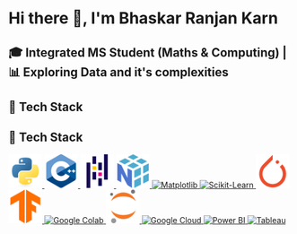 # Hi there 👋, I'm Bhaskar Ranjan Karn

## 🎓 Integrated MS Student (Maths & Computing) | 📊 Exploring Data and it's complexities


<!--
**bhaskarkarn1/bhaskarkarn1** is a ✨ _special_ ✨ repository because its `README.md` (this file) appears on your GitHub profile.

Here are some ideas to get you started:

- 🔭 I’m currently working on ...
- 🌱 I’m currently learning ...
- 👯 I’m looking to collaborate on ...
- 🤔 I’m looking for help with ...
- 💬 Ask me about ...
- 📫 How to reach me: ...
- 😄 Pronouns: ...
- ⚡ Fun fact: ...
-->
## 🧰 Tech Stack  

## 🧰 Tech Stack  

<p align="left">  
  <!-- Languages -->
  <a href="https://www.python.org/doc/" target="_blank"> 
    <img src="https://raw.githubusercontent.com/devicons/devicon/master/icons/python/python-original.svg" alt="Python" width="60" height="60"/> 
  </a> 
  <a href="https://isocpp.org/" target="_blank"> 
    <img src="https://raw.githubusercontent.com/devicons/devicon/master/icons/cplusplus/cplusplus-original.svg" alt="C++" width="60" height="60"/> 
  </a>  

  <!-- Data Analysis -->
  <a href="https://pandas.pydata.org/docs/" target="_blank"> 
    <img src="https://raw.githubusercontent.com/devicons/devicon/master/icons/pandas/pandas-original.svg" alt="Pandas" width="60" height="60"/> 
  </a> 
  <a href="https://numpy.org/doc/" target="_blank"> 
    <img src="https://raw.githubusercontent.com/devicons/devicon/master/icons/numpy/numpy-original.svg" alt="NumPy" width="60" height="60"/> 
  </a> 
  <a href="https://matplotlib.org/stable/contents.html" target="_blank"> 
    <img src="https://matplotlib.org/stable/_static/logo2.svg" alt="Matplotlib" width="60" height="60"/> 
  </a>  

  <!-- ML & AI -->
  <a href="https://scikit-learn.org/stable/" target="_blank"> 
    <img src="https://raw.githubusercontent.com/scikit-learn/scikit-learn/main/doc/logos/scikit-learn-logo-notext.svg" alt="Scikit-Learn" width="60" height="60"/> 
  </a> 
  <a href="https://pytorch.org/docs/stable/index.html" target="_blank"> 
    <img src="https://raw.githubusercontent.com/devicons/devicon/master/icons/pytorch/pytorch-original.svg" alt="PyTorch" width="60" height="60"/> 
  </a> 
  <a href="https://www.tensorflow.org/learn" target="_blank"> 
    <img src="https://raw.githubusercontent.com/devicons/devicon/master/icons/tensorflow/tensorflow-original.svg" alt="TensorFlow" width="60" height="60"/> 
  </a>  

  <!-- Platforms -->
  <a href="https://colab.research.google.com/" target="_blank"> 
    <img src="https://colab.research.google.com/img/colab_favicon_256px.png" alt="Google Colab" width="60" height="60"/> 
  </a> 
  <a href="https://jupyter.org/" target="_blank"> 
    <img src="https://raw.githubusercontent.com/devicons/devicon/master/icons/jupyter/jupyter-original.svg" alt="Jupyter" width="60" height="60"/> 
  </a> 
  <a href="https://cloud.google.com/docs" target="_blank"> 
    <img src="https://www.vectorlogo.zone/logos/google_cloud/google_cloud-icon.svg" alt="Google Cloud" width="60" height="60"/> 
  </a>  

  <!-- Visualization -->
  <a href="https://powerbi.microsoft.com/en-us/documentation/" target="_blank"> 
    <img src="https://upload.wikimedia.org/wikipedia/commons/c/cf/New_Power_BI_Logo.svg" alt="Power BI" width="60" height="60"/> 
  </a> 
  <a href="https://www.tableau.com/learn/training" target="_blank"> 
    <img src="https://raw.githubusercontent.com/gilbarbara/logos/main/logos/tableau-icon.svg" alt="Tableau" width="60" height="60"/> 
  </a> 
</p>

